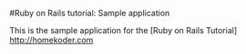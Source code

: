 #Ruby on Rails tutorial: Sample application 

This is the sample application for the [Ruby on Rails Tutorial]
http://homekoder.com

